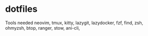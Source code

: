 # dotfiles
Tools needed 
neovim,
tmux,
kitty,
lazygit,
lazydocker,
fzf,
find,
zsh,
ohmyzsh,
btop,
ranger,
stow,
ani-cli,
